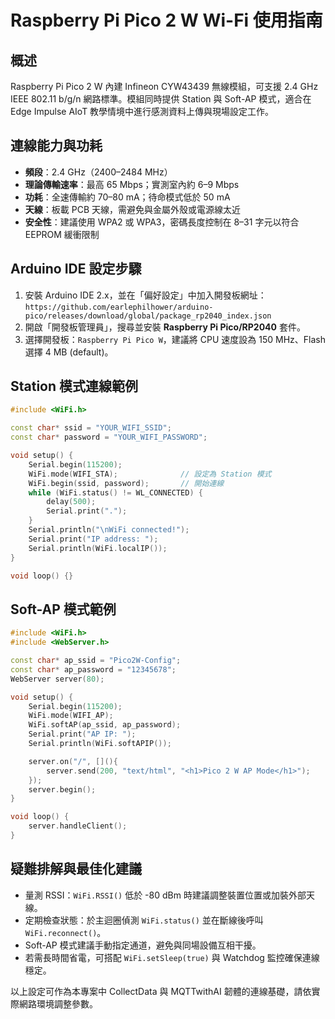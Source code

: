 ﻿# Raspberry Pi Pico 2 W Wi-Fi 使用指南

## 概述
Raspberry Pi Pico 2 W 內建 Infineon CYW43439 無線模組，可支援 2.4 GHz IEEE 802.11 b/g/n 網路標準。模組同時提供 Station 與 Soft-AP 模式，適合在 Edge Impulse AIoT 教學情境中進行感測資料上傳與現場設定工作。

## 連線能力與功耗
- **頻段**：2.4 GHz（2400–2484 MHz）
- **理論傳輸速率**：最高 65 Mbps；實測室內約 6–9 Mbps
- **功耗**：全速傳輸約 70–80 mA；待命模式低於 50 mA
- **天線**：板載 PCB 天線，需避免與金屬外殼或電源線太近
- **安全性**：建議使用 WPA2 或 WPA3，密碼長度控制在 8–31 字元以符合 EEPROM 緩衝限制

## Arduino IDE 設定步驟
1. 安裝 Arduino IDE 2.x，並在「偏好設定」中加入開發板網址：`https://github.com/earlephilhower/arduino-pico/releases/download/global/package_rp2040_index.json`
2. 開啟「開發板管理員」，搜尋並安裝 **Raspberry Pi Pico/RP2040** 套件。
3. 選擇開發板：`Raspberry Pi Pico W`，建議將 CPU 速度設為 150 MHz、Flash 選擇 4 MB (default)。

## Station 模式連線範例
```cpp
#include <WiFi.h>

const char* ssid = "YOUR_WIFI_SSID";
const char* password = "YOUR_WIFI_PASSWORD";

void setup() {
    Serial.begin(115200);
    WiFi.mode(WIFI_STA);              // 設定為 Station 模式
    WiFi.begin(ssid, password);       // 開始連線
    while (WiFi.status() != WL_CONNECTED) {
        delay(500);
        Serial.print(".");
    }
    Serial.println("\nWiFi connected!");
    Serial.print("IP address: ");
    Serial.println(WiFi.localIP());
}

void loop() {}
```

## Soft-AP 模式範例
```cpp
#include <WiFi.h>
#include <WebServer.h>

const char* ap_ssid = "Pico2W-Config";
const char* ap_password = "12345678";
WebServer server(80);

void setup() {
    Serial.begin(115200);
    WiFi.mode(WIFI_AP);
    WiFi.softAP(ap_ssid, ap_password);
    Serial.print("AP IP: ");
    Serial.println(WiFi.softAPIP());

    server.on("/", [](){
        server.send(200, "text/html", "<h1>Pico 2 W AP Mode</h1>");
    });
    server.begin();
}

void loop() {
    server.handleClient();
}
```

## 疑難排解與最佳化建議
- 量測 RSSI：`WiFi.RSSI()` 低於 -80 dBm 時建議調整裝置位置或加裝外部天線。
- 定期檢查狀態：於主迴圈偵測 `WiFi.status()` 並在斷線後呼叫 `WiFi.reconnect()`。
- Soft-AP 模式建議手動指定通道，避免與同場設備互相干擾。
- 若需長時間省電，可搭配 `WiFi.setSleep(true)` 與 Watchdog 監控確保連線穩定。

以上設定可作為本專案中 CollectData 與 MQTTwithAI 韌體的連線基礎，請依實際網路環境調整參數。
